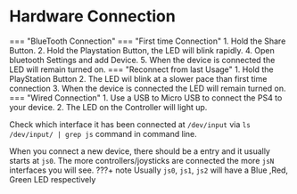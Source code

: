 # Hardware Connection

=== "BlueTooth Connection"
    === "First time Connection"
        1. Hold the Share Button.
        2. Hold the Playstation Button, the LED will blink rapidly.
        4. Open bluetooth Settings and add Device.
        5. When the device is connected the LED will remain turned on.
    === "Reconnect from last Usage"
        1. Hold the PlayStation Button
        2. The LED wil blink at a slower pace than first time connection
        3. When the device is connected the LED will remain turned on.
=== "Wired Connection"
    1. Use a USB to Micro USB to connect the PS4 to your device.
    2. The LED on the Controller will light up.

Check which interface it has been connected at `/dev/input` via `ls /dev/input/ | grep js` command in command line.

When you connect a new device, there should be a entry and it usually starts at `js0`. The more controllers/joysticks are connected the more `jsN` interfaces you will see.
???+ note
    Usually `js0`, `js1`, `js2` will have a Blue ,Red, Green LED respectively
